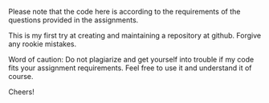 Please note that the code here is according to the requirements of the questions provided in the assignments.

This is my first try at creating and maintaining a repository at github. Forgive any rookie mistakes.

Word of caution: Do not plagiarize and get yourself into trouble if my code fits your assignment requirements. Feel free to use it and understand it of course. 

Cheers!
